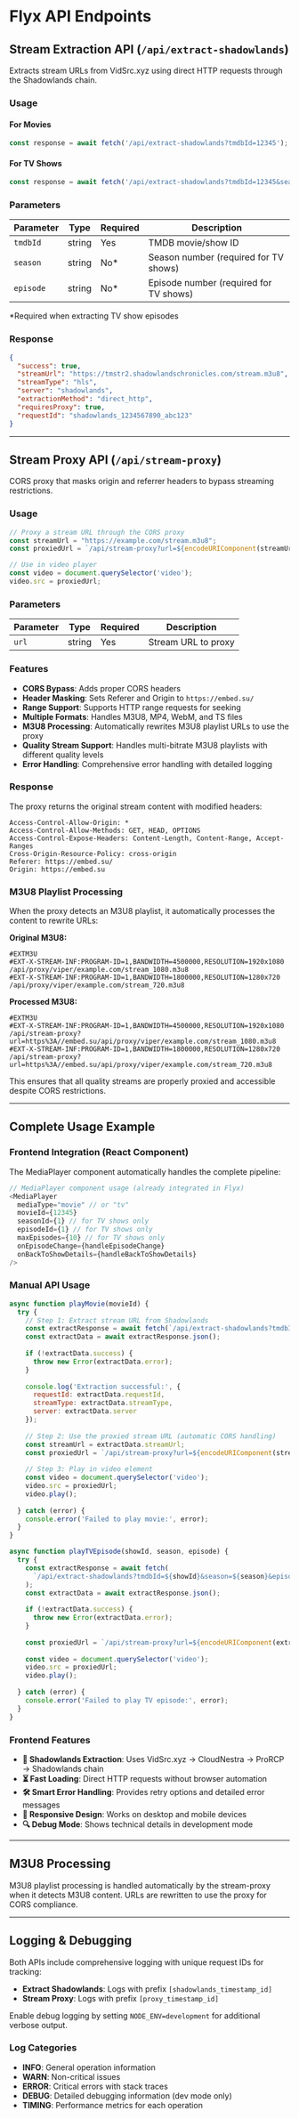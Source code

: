 # Flyx API Endpoints

## Stream Extraction API (`/api/extract-shadowlands`)

Extracts stream URLs from VidSrc.xyz using direct HTTP requests through the Shadowlands chain.

### Usage

#### For Movies
```javascript
const response = await fetch('/api/extract-shadowlands?tmdbId=12345');
```

#### For TV Shows
```javascript
const response = await fetch('/api/extract-shadowlands?tmdbId=12345&season=1&episode=1');
```

### Parameters

| Parameter | Type | Required | Description |
|-----------|------|----------|-------------|
| `tmdbId` | string | Yes | TMDB movie/show ID |
| `season` | string | No* | Season number (required for TV shows) |
| `episode` | string | No* | Episode number (required for TV shows) |

*Required when extracting TV show episodes

### Response

```json
{
  "success": true,
  "streamUrl": "https://tmstr2.shadowlandschronicles.com/stream.m3u8",
  "streamType": "hls",
  "server": "shadowlands",
  "extractionMethod": "direct_http",
  "requiresProxy": true,
  "requestId": "shadowlands_1234567890_abc123"
}
```

---

## Stream Proxy API (`/api/stream-proxy`)

CORS proxy that masks origin and referrer headers to bypass streaming restrictions.

### Usage

```javascript
// Proxy a stream URL through the CORS proxy
const streamUrl = "https://example.com/stream.m3u8";
const proxiedUrl = `/api/stream-proxy?url=${encodeURIComponent(streamUrl)}`;

// Use in video player
const video = document.querySelector('video');
video.src = proxiedUrl;
```

### Parameters

| Parameter | Type | Required | Description |
|-----------|------|----------|-------------|
| `url` | string | Yes | Stream URL to proxy |

### Features

- **CORS Bypass**: Adds proper CORS headers
- **Header Masking**: Sets Referer and Origin to `https://embed.su/`
- **Range Support**: Supports HTTP range requests for seeking
- **Multiple Formats**: Handles M3U8, MP4, WebM, and TS files
- **M3U8 Processing**: Automatically rewrites M3U8 playlist URLs to use the proxy
- **Quality Stream Support**: Handles multi-bitrate M3U8 playlists with different quality levels
- **Error Handling**: Comprehensive error handling with detailed logging

### Response

The proxy returns the original stream content with modified headers:

```
Access-Control-Allow-Origin: *
Access-Control-Allow-Methods: GET, HEAD, OPTIONS
Access-Control-Expose-Headers: Content-Length, Content-Range, Accept-Ranges
Cross-Origin-Resource-Policy: cross-origin
Referer: https://embed.su/
Origin: https://embed.su
```

### M3U8 Playlist Processing

When the proxy detects an M3U8 playlist, it automatically processes the content to rewrite URLs:

**Original M3U8:**
```
#EXTM3U
#EXT-X-STREAM-INF:PROGRAM-ID=1,BANDWIDTH=4500000,RESOLUTION=1920x1080
/api/proxy/viper/example.com/stream_1080.m3u8
#EXT-X-STREAM-INF:PROGRAM-ID=1,BANDWIDTH=1800000,RESOLUTION=1280x720
/api/proxy/viper/example.com/stream_720.m3u8
```

**Processed M3U8:**
```
#EXTM3U
#EXT-X-STREAM-INF:PROGRAM-ID=1,BANDWIDTH=4500000,RESOLUTION=1920x1080
/api/stream-proxy?url=https%3A//embed.su/api/proxy/viper/example.com/stream_1080.m3u8
#EXT-X-STREAM-INF:PROGRAM-ID=1,BANDWIDTH=1800000,RESOLUTION=1280x720
/api/stream-proxy?url=https%3A//embed.su/api/proxy/viper/example.com/stream_720.m3u8
```

This ensures that all quality streams are properly proxied and accessible despite CORS restrictions.

---

## Complete Usage Example

### Frontend Integration (React Component)

The MediaPlayer component automatically handles the complete pipeline:

```javascript
// MediaPlayer component usage (already integrated in Flyx)
<MediaPlayer
  mediaType="movie" // or "tv"
  movieId={12345}
  seasonId={1} // for TV shows only
  episodeId={1} // for TV shows only
  maxEpisodes={10} // for TV shows only
  onEpisodeChange={handleEpisodeChange}
  onBackToShowDetails={handleBackToShowDetails}
/>
```

### Manual API Usage

```javascript
async function playMovie(movieId) {
  try {
    // Step 1: Extract stream URL from Shadowlands
    const extractResponse = await fetch(`/api/extract-shadowlands?tmdbId=${movieId}`);
    const extractData = await extractResponse.json();
    
    if (!extractData.success) {
      throw new Error(extractData.error);
    }
    
    console.log('Extraction successful:', {
      requestId: extractData.requestId,
      streamType: extractData.streamType,
      server: extractData.server
    });
    
    // Step 2: Use the proxied stream URL (automatic CORS handling)
    const streamUrl = extractData.streamUrl;
    const proxiedUrl = `/api/stream-proxy?url=${encodeURIComponent(streamUrl)}&source=shadowlands`;
    
    // Step 3: Play in video element
    const video = document.querySelector('video');
    video.src = proxiedUrl;
    video.play();
    
  } catch (error) {
    console.error('Failed to play movie:', error);
  }
}

async function playTVEpisode(showId, season, episode) {
  try {
    const extractResponse = await fetch(
      `/api/extract-shadowlands?tmdbId=${showId}&season=${season}&episode=${episode}`
    );
    const extractData = await extractResponse.json();
    
    if (!extractData.success) {
      throw new Error(extractData.error);
    }
    
    const proxiedUrl = `/api/stream-proxy?url=${encodeURIComponent(extractData.streamUrl)}&source=shadowlands`;
    
    const video = document.querySelector('video');
    video.src = proxiedUrl;
    video.play();
    
  } catch (error) {
    console.error('Failed to play TV episode:', error);
  }
}
```

### Frontend Features

- **🎯 Shadowlands Extraction**: Uses VidSrc.xyz → CloudNestra → ProRCP → Shadowlands chain
- **⏳ Fast Loading**: Direct HTTP requests without browser automation
- **🛠️ Smart Error Handling**: Provides retry options and detailed error messages
- **📱 Responsive Design**: Works on desktop and mobile devices
- **🔍 Debug Mode**: Shows technical details in development mode

---

## M3U8 Processing

M3U8 playlist processing is handled automatically by the stream-proxy when it detects M3U8 content. URLs are rewritten to use the proxy for CORS compliance.

---

## Logging & Debugging

Both APIs include comprehensive logging with unique request IDs for tracking:

- **Extract Shadowlands**: Logs with prefix `[shadowlands_timestamp_id]`
- **Stream Proxy**: Logs with prefix `[proxy_timestamp_id]`

Enable debug logging by setting `NODE_ENV=development` for additional verbose output.

### Log Categories

- **INFO**: General operation information
- **WARN**: Non-critical issues
- **ERROR**: Critical errors with stack traces
- **DEBUG**: Detailed debugging information (dev mode only)
- **TIMING**: Performance metrics for each operation 